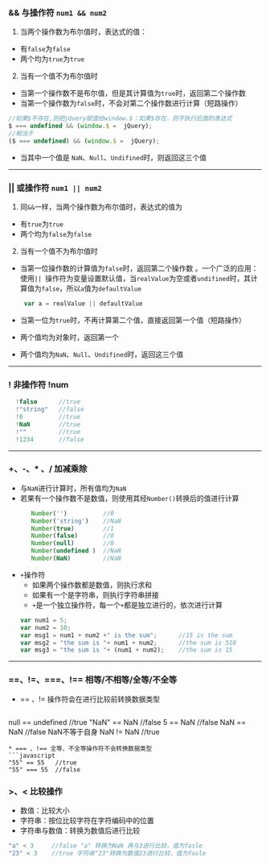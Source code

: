 ###  &&  与操作符  `num1 && num2`
1. 当两个操作数为布尔值时，表达式的值：
 * 有`false`为`false`
 * 两个均为`true`为`true`
2. 当有一个值不为布尔值时
 *  当第一个操作数不是布尔值，但是其计算值为`true`时，返回第二个操作数
 * 当第一个操作数为`false`时，不会对第二个操作数进行计算（短路操作）
  ```javascript
//如果$不存在,则把jQuery赋值给window.$；如果$存在，则不执行后面的表达式
$ === undefined && (window.$ =  jQuery);  
//相当于
($ === undefined) && (window.$ =  jQuery);  
```
 * 当其中一个值是 `NaN`、`Null`、`Undifined`时，则返回这三个值
***
### || 或操作符 `num1 || num2`
1. 同`&&`一样，当两个操作数为布尔值时，表达式的值为
  * 有`true`为`true`
  * 两个均为`false`为`false`
2. 当有一个值不为布尔值时
  * 当第一位操作数的计算值为`false`时，返回第二个操作数 。一个广泛的应用：使用`|| `操作符为变量设置默认值，当`realValue`为空或者`undifined`时，其计算值为`false`，所以`a`值为`defaultValue`

    ```javascript
     var a = realValue || defaultValue
     ```
  * 当第一位为`true`时，不再计算第二个值，直接返回第一个值（短路操作）
  * 两个值均为对象时，返回第一个
  * 两个值均为`NaN`、`Null`、`Undifined`时，返回这三个值
***
### ! 非操作符 !num
```javascript
  !false      //true
  !"string"   //false
  !0          //true
  !NaN        //true
  !""         //true
  !1234       //false
```
***
### +、-、* 、/  加减乘除
* 与`NaN`进行计算时，所有值均为`NaN`
* 若果有一个操作数不是数值，则使用其经`Number()`转换后的值进行计算
  ```javascript
     Number('')          //0
     Number('string')    //NaN
     Number(true)        //1
     Number(false)       //0
     Number(null)        //0
     Number(undefined )  //NaN
     Number(NaN)         //NaN
  ```
* `+`操作符
  * 如果两个操作数都是数值，则执行求和
  * 如果有一个是字符串，则执行字符串拼接
  * `+`是一个独立操作符，每一个`+`都是独立进行的，依次进行计算
  ```javascript
  var num1 = 5;
  var num2 = 10;
  var msg1 = num1 + num2 +" is the sum";      //15 is the sum
  var msg2 = "the sum is "+ num1 + num2;      //the sum is 510
  var msg3 = "the sum is "+ (num1 + num2);    //the sum is 15
  ```
***
### ==、!=、===、!== 相等/不相等/全等/不全等
* == 、!= 操作符会在进行比较前转换数据类型
  ```javascript
 null == undefined   //true
 "NaN" == NaN        //false
 5 == NaN            //false
 NaN == NaN          //false NaN不等于自身
 NaN != NaN          //true
  ```
* === 、!== 全等、不全等操作符不会转换数据类型
  ```javascript
 "55" == 55   //true
 "55" === 55  //false
```

### >、< 比较操作
* 数值：比较大小
* 字符串：按位比较字符在字符编码中的位置
* 字符串与数值：转换为数值后进行比较
```javascript
"a" < 3     //false "a" 转换为NaN 再与3进行比较，值为fasle
"23" < 3    //true 字符串"23"转换为数值23进行比较，值为fasle
```